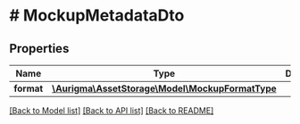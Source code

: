 # # MockupMetadataDto

## Properties

Name | Type | Description | Notes
------------ | ------------- | ------------- | -------------
**format** | [**\Aurigma\AssetStorage\Model\MockupFormatType**](MockupFormatType.md) |  | [optional]

[[Back to Model list]](../../README.md#models) [[Back to API list]](../../README.md#endpoints) [[Back to README]](../../README.md)
